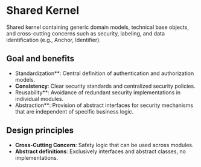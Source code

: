 # Shared Kernel

Shared kernel containing generic domain models, technical base objects, and cross-cutting concerns such as security, labeling, and data identification (e.g., Anchor, Identifier).

## Goal and benefits

- Standardization\*\*: Central definition of authentication and authorization models.
- **Consistency**: Clear security standards and centralized security policies.
- Reusability\*\*: Avoidance of redundant security implementations in individual modules.
- Abstraction\*\*: Provision of abstract interfaces for security mechanisms that are independent of specific business logic.

## Design principles

- **Cross-Cutting Concern**: Safety logic that can be used across modules.
- **Abstract definitions**: Exclusively interfaces and abstract classes, no implementations.

